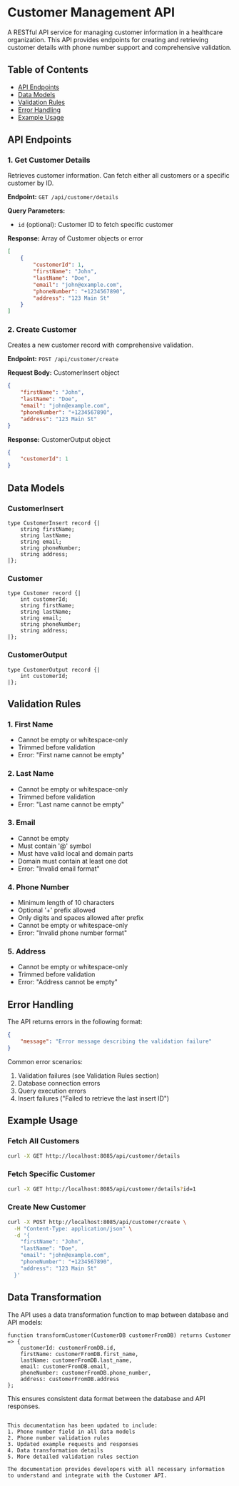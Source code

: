 # Customer Management API

A RESTful API service for managing customer information in a healthcare organization. This API provides endpoints for creating and retrieving customer details with phone number support and comprehensive validation.

## Table of Contents
- [API Endpoints](#api-endpoints)
- [Data Models](#data-models)
- [Validation Rules](#validation-rules)
- [Error Handling](#error-handling)
- [Example Usage](#example-usage)

## API Endpoints

### 1. Get Customer Details

Retrieves customer information. Can fetch either all customers or a specific customer by ID.

**Endpoint:** `GET /api/customer/details`

**Query Parameters:**
- `id` (optional): Customer ID to fetch specific customer

**Response:** Array of Customer objects or error

```json
[
    {
        "customerId": 1,
        "firstName": "John",
        "lastName": "Doe",
        "email": "john@example.com",
        "phoneNumber": "+1234567890",
        "address": "123 Main St"
    }
]
```

### 2. Create Customer

Creates a new customer record with comprehensive validation.

**Endpoint:** `POST /api/customer/create`

**Request Body:** CustomerInsert object
```json
{
    "firstName": "John",
    "lastName": "Doe",
    "email": "john@example.com",
    "phoneNumber": "+1234567890",
    "address": "123 Main St"
}
```

**Response:** CustomerOutput object
```json
{
    "customerId": 1
}
```

## Data Models

### CustomerInsert
```ballerina
type CustomerInsert record {|
    string firstName;
    string lastName;
    string email;
    string phoneNumber;
    string address;
|};
```

### Customer
```ballerina
type Customer record {|
    int customerId;
    string firstName;
    string lastName;
    string email;
    string phoneNumber;
    string address;
|};
```

### CustomerOutput
```ballerina
type CustomerOutput record {|
    int customerId;
|};
```

## Validation Rules

### 1. First Name
- Cannot be empty or whitespace-only
- Trimmed before validation
- Error: "First name cannot be empty"

### 2. Last Name
- Cannot be empty or whitespace-only
- Trimmed before validation
- Error: "Last name cannot be empty"

### 3. Email
- Cannot be empty
- Must contain '@' symbol
- Must have valid local and domain parts
- Domain must contain at least one dot
- Error: "Invalid email format"

### 4. Phone Number
- Minimum length of 10 characters
- Optional '+' prefix allowed
- Only digits and spaces allowed after prefix
- Cannot be empty or whitespace-only
- Error: "Invalid phone number format"

### 5. Address
- Cannot be empty or whitespace-only
- Trimmed before validation
- Error: "Address cannot be empty"

## Error Handling

The API returns errors in the following format:
```json
{
    "message": "Error message describing the validation failure"
}
```

Common error scenarios:
1. Validation failures (see Validation Rules section)
2. Database connection errors
3. Query execution errors
4. Insert failures ("Failed to retrieve the last insert ID")

## Example Usage

### Fetch All Customers
```bash
curl -X GET http://localhost:8085/api/customer/details
```

### Fetch Specific Customer
```bash
curl -X GET http://localhost:8085/api/customer/details?id=1
```

### Create New Customer
```bash
curl -X POST http://localhost:8085/api/customer/create \
  -H "Content-Type: application/json" \
  -d '{
    "firstName": "John",
    "lastName": "Doe",
    "email": "john@example.com",
    "phoneNumber": "+1234567890",
    "address": "123 Main St"
  }'
```

## Data Transformation

The API uses a data transformation function to map between database and API models:

```ballerina
function transformCustomer(CustomerDB customerFromDB) returns Customer => {
    customerId: customerFromDB.id,
    firstName: customerFromDB.first_name,
    lastName: customerFromDB.last_name,
    email: customerFromDB.email,
    phoneNumber: customerFromDB.phone_number,
    address: customerFromDB.address
};
```

This ensures consistent data format between the database and API responses.
```

This documentation has been updated to include:
1. Phone number field in all data models
2. Phone number validation rules
3. Updated example requests and responses
4. Data transformation details
5. More detailed validation rules section

The documentation provides developers with all necessary information to understand and integrate with the Customer API.